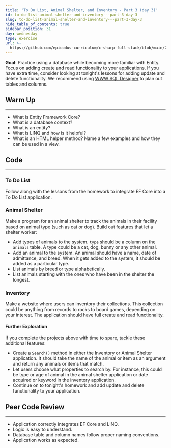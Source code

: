 ```yaml
---
title: 'To Do List, Animal Shelter, and Inventory - Part 3 (day 3)'
id: to-do-list-animal-shelter-and-inventory---part-3-day-3
slug: to-do-list-animal-shelter-and-inventory---part-3-day-3
hide_table_of_contents: true
sidebar_position: 31
day: wednesday
type: exercise
url: >-
  https://github.com/epicodus-curriculum/c-sharp-full-stack/blob/main/2a_classwork_to_do_list_animal_shelter_and_inventory.md
---
```


**Goal**: Practice using a database while becoming more familiar with Entity. Focus on adding create and read functionality to your applications. If you have extra time, consider looking at tonight's lessons for adding update and delete functionality. We recommend using [WWW SQL Designer](http://ondras.zarovi.cz/sql/demo/) to plan out tables and columns.

## Warm Up
---

* What is Entity Framework Core?
* What is a database context?
* What is an entity?
* What is LINQ and how is it helpful?
* What is an HTML helper method? Name a few examples and how they can be used in a view.

## Code
---

### To Do List

Follow along with the lessons from the homework to integrate EF Core into a To Do List application.

### Animal Shelter

Make a program for an animal shelter to track the animals in their facility based on animal type (such as cat or dog). Build out features that let a shelter worker:

* Add types of animals to the system. `type` should be a column on the `animals` table. A type could be a cat, dog, bunny or any other animal.
* Add an animal to the system. An animal should have a name, date of admittance, and breed. When it gets added to the system, it should be added as a particular type.
* List animals by breed or type alphabetically.
* List animals starting with the ones who have been in the shelter the longest.

### Inventory

Make a website where users can inventory their collections. This collection could be anything from records to rocks to board games, depending on your interest. The application should have full create and read functionality.

#### Further Exploration

If you complete the projects above with time to spare, tackle these additional features:

* Create a `Search()` method in either the Inventory or Animal Shelter application. It should take the name of the animal or item as an argument and return any animals or items that match.
* Let users choose what properties to search by. For instance, this could be type or age of animal in the animal shelter application or date acquired or keyword in the inventory application.
* Continue on to tonight's homework and add update and delete functionality to your application.

## Peer Code Review
---

* Application correctly integrates EF Core and LINQ.
* Logic is easy to understand.
* Database table and column names follow proper naming conventions.
* Application works as expected.
